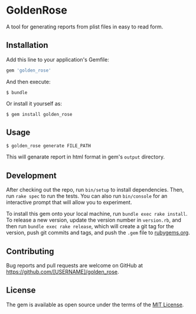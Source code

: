 # GoldenRose

A tool for generating reports from plist files in easy to read form.

## Installation

Add this line to your application's Gemfile:

```ruby
gem 'golden_rose'
```

And then execute:

    $ bundle

Or install it yourself as:

    $ gem install golden_rose

## Usage

    $ golden_rose generate FILE_PATH

This will genarate report in html format in gem's `output` directory.

## Development

After checking out the repo, run `bin/setup` to install dependencies. Then, run `rake spec` to run the tests. You can also run `bin/console` for an interactive prompt that will allow you to experiment.

To install this gem onto your local machine, run `bundle exec rake install`. To release a new version, update the version number in `version.rb`, and then run `bundle exec rake release`, which will create a git tag for the version, push git commits and tags, and push the `.gem` file to [rubygems.org](https://rubygems.org).

## Contributing

Bug reports and pull requests are welcome on GitHub at https://github.com/[USERNAME]/golden_rose.


## License

The gem is available as open source under the terms of the [MIT License](http://opensource.org/licenses/MIT).

